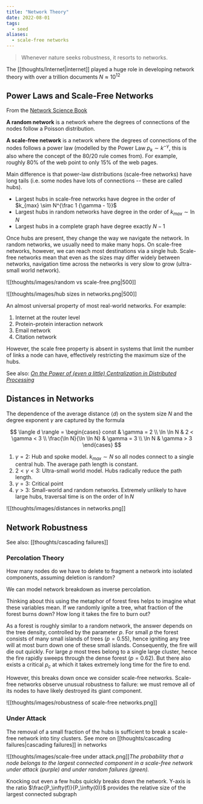```yaml
---
title: "Network Theory"
date: 2022-08-01
tags:
  - seed
aliases:
  - scale-free networks
---
```


> Whenever nature seeks robustness, it resorts to networks.

The [[thoughts/Internet|internet]] played a huge role in developing network theory with over a trillion documents $N \approx 10^{12}$

## Power Laws and Scale-Free Networks

From the [Network Science Book](http://networksciencebook.com/chapter/4#hubs)

**A random network** is a network where the degrees of connections of the nodes follow a Poisson distribution.

**A scale-free network** is a network where the degrees of connections of the nodes follows a power law (modelled by the Power Law $p_k \sim k^{-\gamma}$, this is also where the concept of the 80/20 rule comes from). For example, roughly 80% of the web point to only 15% of the web pages.

Main difference is that power-law distributions (scale-free networks) have long tails (i.e. some nodes have lots of connections -- these are called hubs).

- Largest hubs in scale-free networks have degree in the order of $k_{max} \sim N^{\frac 1 {\gamma - 1}}$
- Largest hubs in random networks have degree in the order of $k_{max} \sim \ln N$
- Largest hubs in a complete graph have degree exactly $N - 1$

Once hubs are present, they change the way we navigate the network. In random networks, we usually need to make many hops. On scale-free networks, however, we can reach most destinations via a single hub. Scale-free networks mean that even as the sizes may differ widely between networks, navigation time across the networks is very slow to grow (ultra-small world network).

![[thoughts/images/random vs scale-free.png|500]]

![[thoughts/images/hub sizes in networks.png|500]]

An almost universal property of most real-world networks. For example:

1.  Internet at the router level
2.  Protein-protein interaction network
3.  Email network
4.  Citation network

However, the scale free property is absent in systems that limit the number of links a node can have, effectively restricting the maximum size of the hubs.

See also: _[On the Power of (even a little) Centralization in Distributed Processing](https://storage.googleapis.com/zt-web-large-files/2011__A_Little_Centralization__Tsitsiklis_Xu.pdf)_

## Distances in Networks

The dependence of the average distance $\langle d \rangle$ on the system size $N$ and the degree exponent $\gamma$ are captured by the formula

$$
\langle d \rangle = \begin{cases}
	const & \gamma = 2 \\
	\ln \ln N & 2 < \gamma < 3 \\
	\frac{\ln N}{\ln \ln N} & \gamma = 3 \\
	\ln N & \gamma > 3
\end{cases}
$$

1. $\gamma = 2$: Hub and spoke model. $k_{max} \sim N$ so all nodes connect to a single central hub. The average path length is constant.
2. $2 < \gamma < 3$: Ultra-small world model. Hubs radically reduce the path length.
3. $\gamma = 3$: Critical point
4. $\gamma > 3$: Small-world and random networks. Extremely unlikely to have large hubs, traversal time is on the order of $\ln N$

![[thoughts/images/distances in networks.png]]

## Network Robustness

See also: [[thoughts/cascading failures]]

### Percolation Theory

How many nodes do we have to delete to fragment a network into isolated components, assuming deletion is random?

We can model network breakdown as inverse percolation.

Thinking about this using the metaphor of forest fires helps to imagine what these variables mean. If we randomly ignite a tree, what fraction of the forest burns down? How long it takes the fire to burn out?

As a forest is roughly similar to a random network, the answer depends on the tree density, controlled by the parameter $p$. For small $p$ the forest consists of many small islands of trees ($p = 0.55$), hence igniting any tree will at most burn down one of these small islands. Consequently, the fire will die out quickly. For large $p$ most trees belong to a single large cluster, hence the fire rapidly sweeps through the dense forest ($p = 0.62$). But there also exists a critical $p_c$ at which it takes extremely long time for the fire to end.

However, this breaks down once we consider scale-free networks. Scale-free networks observe unusual robustness to failure: we must remove all of its nodes to have likely destroyed its giant component.

![[thoughts/images/robustness of scale-free networks.png]]

### Under Attack

The removal of a small fraction of the hubs is sufficient to break a scale-free network into tiny clusters. See more on [[thoughts/cascading failures|cascading failures]] in networks

![[thoughts/images/scale-free under attack.png]]_The probability that a node belongs to the largest connected component in a scale-free network under attack (purple) and under random failures (green)._

Knocking out even a few hubs quickly breaks down the network. Y-axis is the ratio $\frac{P_\infty(f)}{P_\infty(0)}$ provides the relative size of the largest connected subgraph
